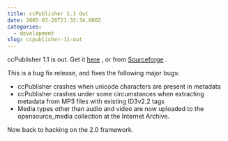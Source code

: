 ```yaml
---
title: ccPublisher 1.1 Out
date: 2005-03-28T21:33:34.000Z
categories:
  - development
slug: ccpublisher-11-out
---
```

ccPublisher 1.1 is out. Get it [here][1] , or from [Sourceforge][2] .

This is a bug fix release, and fixes the following major bugs:

<ul class="simple">
  <li>
    ccPublisher crashes when unicode characters are present in metadata
  </li>
  <li>
    ccPublisher crashes under some circumstances when extracting metadata from MP3 files with existing ID3v2.2 tags
  </li>
  <li>
    Media types other than audio and video are now uploaded to the opensource_media collection at the Internet Archive.
  </li>
</ul>

Now back to hacking on the 2.0 framework.



 [1]: http://mirrors.creativecommons.org/software/publisher
 [2]: http://sf.net/projects/cctools
